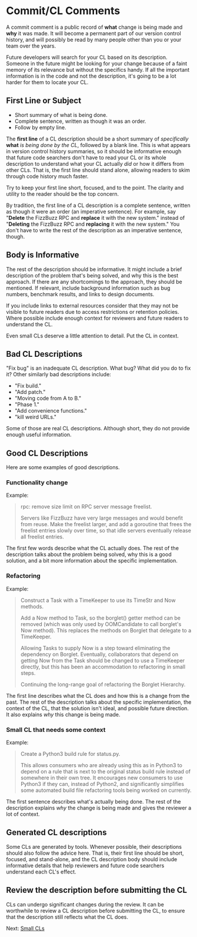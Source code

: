 # Commit/CL Comments

A commit comment is a public record of **what** change is being made and **why** it was made. It will become a permanent part of our version control history, and will possibly be read by many people other than you or your team over the years.

Future developers will search for your CL based on its description. Someone in the future might be looking for your change because of a faint memory of its relevance but without the specifics handy. If all the important information is in the code and not the description, it's going to be a lot harder for them to locate your CL.

## First Line or Subject

* Short summary of what is being done.
* Complete sentence, written as though it was an order.
* Follow by empty line.

The **first line** of a CL description should be a short summary of _specifically_ **what** _is being done by the CL_, followed by a blank line. This is what appears in version control history summaries, so it should be informative enough that future code searchers don't have to read your CL or its whole description to understand what your CL actually _did_ or how it differs from other CLs. That is, the first line should stand alone, allowing readers to skim through code history much faster.

Try to keep your first line short, focused, and to the point. The clarity and utility to the reader should be the top concern.

By tradition, the first line of a CL description is a complete sentence, written as though it were an order \(an imperative sentence\). For example, say "**Delete** the FizzBuzz RPC and **replace** it with the new system." instead of "**Deleting** the FizzBuzz RPC and **replacing** it with the new system." You don't have to write the rest of the description as an imperative sentence, though.

## Body is Informative

The rest of the description should be informative. It might include a brief description of the problem that's being solved, and why this is the best approach. If there are any shortcomings to the approach, they should be mentioned. If relevant, include background information such as bug numbers, benchmark results, and links to design documents.

If you include links to external resources consider that they may not be visible to future readers due to access restrictions or retention policies. Where possible include enough context for reviewers and future readers to understand the CL.

Even small CLs deserve a little attention to detail. Put the CL in context.

## Bad CL Descriptions

"Fix bug" is an inadequate CL description. What bug? What did you do to fix it? Other similarly bad descriptions include:

* "Fix build."
* "Add patch."
* "Moving code from A to B."
* "Phase 1."
* "Add convenience functions."
* "kill weird URLs."

Some of those are real CL descriptions. Although short, they do not provide enough useful information.

## Good CL Descriptions

Here are some examples of good descriptions.

### Functionality change

Example:

> rpc: remove size limit on RPC server message freelist.
>
> Servers like FizzBuzz have very large messages and would benefit from reuse. Make the freelist larger, and add a goroutine that frees the freelist entries slowly over time, so that idle servers eventually release all freelist entries.

The first few words describe what the CL actually does. The rest of the description talks about the problem being solved, why this is a good solution, and a bit more information about the specific implementation.

### Refactoring

Example:

> Construct a Task with a TimeKeeper to use its TimeStr and Now methods.
>
> Add a Now method to Task, so the borglet\(\) getter method can be removed \(which was only used by OOMCandidate to call borglet's Now method\). This replaces the methods on Borglet that delegate to a TimeKeeper.
>
> Allowing Tasks to supply Now is a step toward eliminating the dependency on Borglet. Eventually, collaborators that depend on getting Now from the Task should be changed to use a TimeKeeper directly, but this has been an accommodation to refactoring in small steps.
>
> Continuing the long-range goal of refactoring the Borglet Hierarchy.

The first line describes what the CL does and how this is a change from the past. The rest of the description talks about the specific implementation, the context of the CL, that the solution isn't ideal, and possible future direction. It also explains _why_ this change is being made.

### Small CL that needs some context

Example:

> Create a Python3 build rule for status.py.
>
> This allows consumers who are already using this as in Python3 to depend on a rule that is next to the original status build rule instead of somewhere in their own tree. It encourages new consumers to use Python3 if they can, instead of Python2, and significantly simplifies some automated build file refactoring tools being worked on currently.

The first sentence describes what's actually being done. The rest of the description explains _why_ the change is being made and gives the reviewer a lot of context.

## Generated CL descriptions

Some CLs are generated by tools. Whenever possible, their descriptions should also follow the advice here. That is, their first line should be short, focused, and stand-alone, and the CL description body should include informative details that help reviewers and future code searchers understand each CL's effect.

## Review the description before submitting the CL

CLs can undergo significant changes during the review. It can be worthwhile to review a CL description before submitting the CL, to ensure that the description still reflects what the CL does.

Next: [Small CLs](small-or-large-cls.md)

